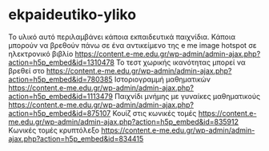 # ekpaideutiko-yliko
Το υλικό αυτό περιλαμβάνει κάποια εκπαιδευτικά παιχνίδια.
Κάποια μπορούν να βρεθούν πάνω σε ένα αντικείμενο της e me image hotspot σε ηλεκτρονικό βιβλίο  https://content.e-me.edu.gr/wp-admin/admin-ajax.php?action=h5p_embed&id=1310478 
Το τεστ χωρικής ικανότητας μπορεί να βρεθεί στο  https://content.e-me.edu.gr/wp-admin/admin-ajax.php?action=h5p_embed&id=780385
Ιστοριογραμμή μαθηματικών https://content.e-me.edu.gr/wp-admin/admin-ajax.php?action=h5p_embed&id=1113479 
Παιχνίδι μνήμης με γυναίκες μαθηματικούς https://content.e-me.edu.gr/wp-admin/admin-ajax.php?action=h5p_embed&id=875107
Κουίζ στις κωνικές τομές https://content.e-me.edu.gr/wp-admin/admin-ajax.php?action=h5p_embed&id=835912
Κωνικές τομές κρυπτόλεξο https://content.e-me.edu.gr/wp-admin/admin-ajax.php?action=h5p_embed&id=834415
